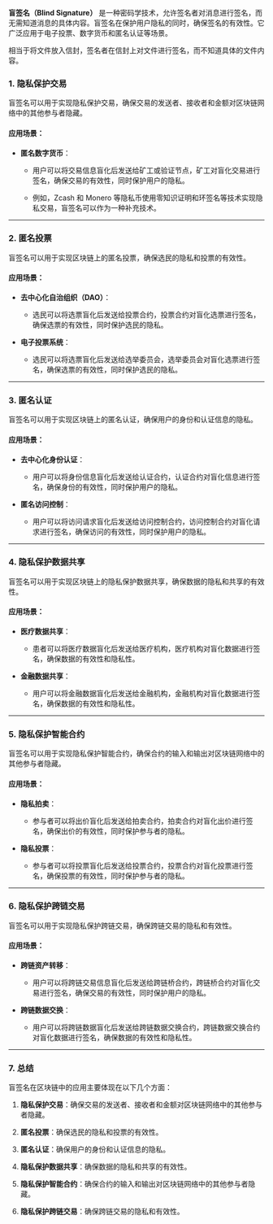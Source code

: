 
**盲签名（Blind Signature）** 是一种密码学技术，允许签名者对消息进行签名，而无需知道消息的具体内容。盲签名在保护用户隐私的同时，确保签名的有效性。它广泛应用于电子投票、数字货币和匿名认证等场景。

相当于将文件放入信封，签名者在信封上对文件进行签名，而不知道具体的文件内容。

### 1. **隐私保护交易**

盲签名可以用于实现隐私保护交易，确保交易的发送者、接收者和金额对区块链网络中的其他参与者隐藏。

#### 应用场景：

- **匿名数字货币**：
    
    - 用户可以将交易信息盲化后发送给矿工或验证节点，矿工对盲化交易进行签名，确保交易的有效性，同时保护用户的隐私。
        
    - 例如，Zcash 和 Monero 等隐私币使用零知识证明和环签名等技术实现隐私交易，盲签名可以作为一种补充技术。
        

---

### 2. **匿名投票**

盲签名可以用于实现区块链上的匿名投票，确保选民的隐私和投票的有效性。

#### 应用场景：

- **去中心化自治组织（DAO）**：
    
    - 选民可以将选票盲化后发送给投票合约，投票合约对盲化选票进行签名，确保选票的有效性，同时保护选民的隐私。
        
- **电子投票系统**：
    
    - 选民可以将选票盲化后发送给选举委员会，选举委员会对盲化选票进行签名，确保选票的有效性，同时保护选民的隐私。
        

---

### 3. **匿名认证**

盲签名可以用于实现区块链上的匿名认证，确保用户的身份和认证信息的隐私。

#### 应用场景：

- **去中心化身份认证**：
    
    - 用户可以将身份信息盲化后发送给认证合约，认证合约对盲化信息进行签名，确保身份的有效性，同时保护用户的隐私。
        
- **匿名访问控制**：
    
    - 用户可以将访问请求盲化后发送给访问控制合约，访问控制合约对盲化请求进行签名，确保访问的有效性，同时保护用户的隐私。
        

---

### 4. **隐私保护数据共享**

盲签名可以用于实现区块链上的隐私保护数据共享，确保数据的隐私和共享的有效性。

#### 应用场景：

- **医疗数据共享**：
    
    - 患者可以将医疗数据盲化后发送给医疗机构，医疗机构对盲化数据进行签名，确保数据的有效性和隐私性。
        
- **金融数据共享**：
    
    - 用户可以将金融数据盲化后发送给金融机构，金融机构对盲化数据进行签名，确保数据的有效性和隐私性。
        

---

### 5. **隐私保护智能合约**

盲签名可以用于实现隐私保护智能合约，确保合约的输入和输出对区块链网络中的其他参与者隐藏。

#### 应用场景：

- **隐私拍卖**：
    
    - 参与者可以将出价盲化后发送给拍卖合约，拍卖合约对盲化出价进行签名，确保出价的有效性，同时保护参与者的隐私。
        
- **隐私投票**：
    
    - 参与者可以将投票盲化后发送给投票合约，投票合约对盲化投票进行签名，确保投票的有效性，同时保护参与者的隐私。
        

---

### 6. **隐私保护跨链交易**

盲签名可以用于实现隐私保护跨链交易，确保跨链交易的隐私和有效性。

#### 应用场景：

- **跨链资产转移**：
    
    - 用户可以将跨链交易信息盲化后发送给跨链桥合约，跨链桥合约对盲化交易进行签名，确保交易的有效性，同时保护用户的隐私。
        
- **跨链数据交换**：
    
    - 用户可以将跨链数据盲化后发送给跨链数据交换合约，跨链数据交换合约对盲化数据进行签名，确保数据的有效性和隐私性。
        

---

### 7. **总结**

盲签名在区块链中的应用主要体现在以下几个方面：

1. **隐私保护交易**：确保交易的发送者、接收者和金额对区块链网络中的其他参与者隐藏。
    
2. **匿名投票**：确保选民的隐私和投票的有效性。
    
3. **匿名认证**：确保用户的身份和认证信息的隐私。
    
4. **隐私保护数据共享**：确保数据的隐私和共享的有效性。
    
5. **隐私保护智能合约**：确保合约的输入和输出对区块链网络中的其他参与者隐藏。
    
6. **隐私保护跨链交易**：确保跨链交易的隐私和有效性。